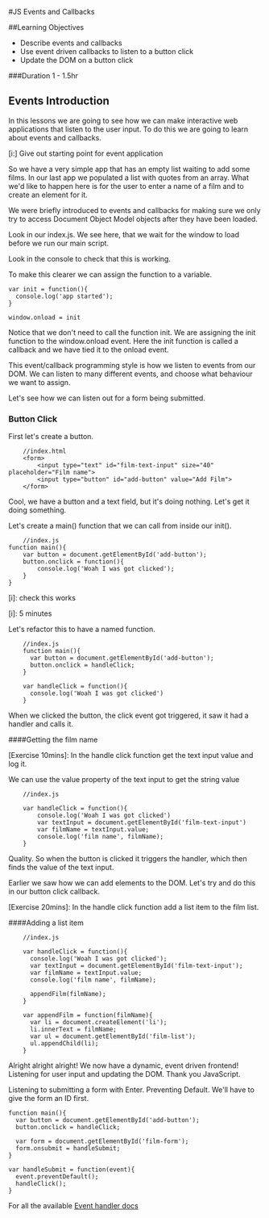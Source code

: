 #JS Events and Callbacks

##Learning Objectives
 - Describe events and callbacks
 - Use event driven callbacks to listen to a button click
 - Update the DOM on a button click

###Duration
	1 - 1.5hr

## Events Introduction
In this lessons we are going to see how we can make interactive web applications that listen to the user input.  To do this we are going to learn about events and callbacks.

[i:] Give out starting point for event application

So we have a very simple app that has an empty list waiting to add some films.  In our last app we populated a list with quotes from an array.  What we'd like to happen here is for the user to enter a name of a film and to create an element for it.

We were briefly introduced to events and callbacks for making sure we only try to access Document Object Model objects after they have been loaded.

Look in our index.js.  We see here, that we wait for the window to load before we run our main script.

Look in the console to check that this is working.

To make this clearer we can assign the function to a variable.

```
var init = function(){
  console.log('app started');
}

window.onload = init
```

Notice that we don't need to call the function init. We are assigning the init function to the window.onload event.  Here the init function is called a callback and we have tied it to the onload event.  

This event/callback programming style is how we listen to events from our DOM.  We can listen to many different events, and choose what behaviour we want to assign.

Let's see how we can listen out for a form being submitted.

### Button Click
First let's create a button.

```
	//index.html
	<form>
		<input type="text" id="film-text-input" size="40" placeholder="Film name">
		<input type="button" id="add-button" value="Add Film">
	</form>
```

Cool, we have a button and a text field, but it's doing nothing. Let's get it doing something.

Let's create a main() function that we can call from inside our init().

```
	//index.js
function main(){
	var button = document.getElementById('add-button');
	button.onclick = function(){
		console.log('Woah I was got clicked');
	}
}
```

[i]: check this works

[i]: 5 minutes

Let's refactor this to have a named function.

```
	//index.js
	function main(){
	  var button = document.getElementById('add-button');
	  button.onclick = handleClick;
	}

	var handleClick = function(){
	  console.log('Woah I was got clicked')
	}
```

When we clicked the button, the click event got triggered, it saw it had a handler and calls it.

####Getting the film name

[Exercise 10mins]: In the handle click function get the text input value and log it.


We can use the value property of the text input to get the string value

```
	//index.js

	var handleClick = function(){
		console.log('Woah I was got clicked')
		var textInput = document.getElementById('film-text-input')
		var filmName = textInput.value;
		console.log('film name', filmName);
	}			

```
Quality. So when the button is clicked it triggers the handler, which then finds the value of the text input.

Earlier we saw how we can add elements to the DOM. Let's try and do this in our button click callback.

[Exercise 20mins]: In the handle click function add a list item to the film list.

####Adding a list item

```
	//index.js

	var handleClick = function(){
	  console.log('Woah I was got clicked');
	  var textInput = document.getElementById('film-text-input');
	  var filmName = textInput.value;
	  console.log('film name', filmName);

	  appendFilm(filmName);
	}

	var appendFilm = function(filmName){
	  var li = document.createElement('li');
	  li.innerText = filmName;
	  var ul = document.getElementById('film-list');
	  ul.appendChild(li);
	}		

```

Alright alright alright!  We now have a dynamic, event driven frontend! Listening for user input and updating the DOM. Thank you JavaScript.


Listening to submitting a form with Enter.
Preventing Default. We'll have to give the form an ID first. 

```
function main(){
  var button = document.getElementById('add-button');
  button.onclick = handleClick;

  var form = document.getElementById('film-form');
  form.onsubmit = handleSubmit;
}

var handleSubmit = function(event){
  event.preventDefault();
  handleClick();
}
```

For all the available [Event handler docs](https://developer.mozilla.org/en-US/docs/Web/API/GlobalEventHandlers)
